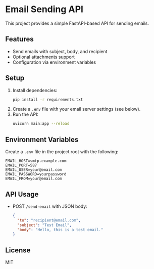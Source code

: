 # Email Sending API

This project provides a simple FastAPI-based API for sending emails.

## Features
- Send emails with subject, body, and recipient
- Optional attachments support
- Configuration via environment variables

## Setup
1. Install dependencies:
   ```sh
   pip install -r requirements.txt
   ```
2. Create a `.env` file with your email server settings (see below).
3. Run the API:
   ```sh
   uvicorn main:app --reload
   ```

## Environment Variables
Create a `.env` file in the project root with the following:

```
EMAIL_HOST=smtp.example.com
EMAIL_PORT=587
EMAIL_USER=your@email.com
EMAIL_PASSWORD=yourpassword
EMAIL_FROM=your@email.com
```

## API Usage
- POST `/send-email` with JSON body:
  ```json
  {
    "to": "recipient@email.com",
    "subject": "Test Email",
    "body": "Hello, this is a test email."
  }
  ```

## License
MIT
